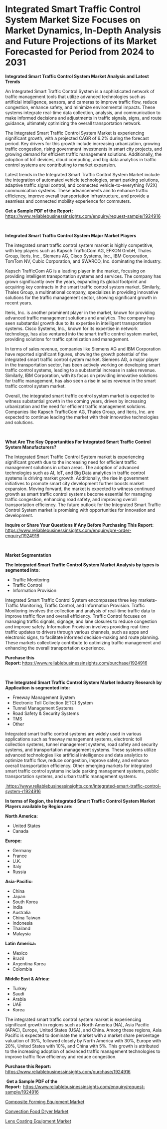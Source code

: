 <p><h1>Integrated Smart Traffic Control System Market Size Focuses on Market Dynamics, In-Depth Analysis and Future Projections of its Market Forecasted for Period from 2024 to 2031</h1></p><p><strong>Integrated Smart Traffic Control System Market Analysis and Latest Trends</strong></p>
<p><p>An Integrated Smart Traffic Control System is a sophisticated network of traffic management tools that utilize advanced technologies such as artificial intelligence, sensors, and cameras to improve traffic flow, reduce congestion, enhance safety, and minimize environmental impacts. These systems integrate real-time data collection, analysis, and communication to make informed decisions and adjustments in traffic signals, signs, and route guidance, ultimately optimizing the overall transportation network.</p><p>The Integrated Smart Traffic Control System Market is experiencing significant growth, with a projected CAGR of 6.2% during the forecast period. Key drivers for this growth include increasing urbanization, growing traffic congestion, rising government investments in smart city projects, and growing demand for efficient traffic management solutions. Additionally, the adoption of IoT devices, cloud computing, and big data analytics in traffic control systems are contributing to market expansion.</p><p>Latest trends in the Integrated Smart Traffic Control System Market include the integration of automated vehicle technologies, smart parking solutions, adaptive traffic signal control, and connected vehicle-to-everything (V2X) communication systems. These advancements aim to enhance traffic efficiency, improve overall transportation infrastructure, and provide a seamless and connected mobility experience for commuters.</p></p>
<p><strong>Get a Sample PDF of the Report:&nbsp;</strong> <a href="https://www.reliablebusinessinsights.com/enquiry/request-sample/1924916">https://www.reliablebusinessinsights.com/enquiry/request-sample/1924916</a></p>
<p>&nbsp;</p>
<p><strong>Integrated Smart Traffic Control System Major Market Players</strong></p>
<p><p>The integrated smart traffic control system market is highly competitive, with key players such as Kapsch TrafficCom AG, EFKON GmbH, Thales Group, Iteris, Inc., Siemens AG, Cisco Systems, Inc., IBM Corporation, TomTom NV, Cubic Corporation, and SWARCO, Inc. dominating the industry. </p><p>Kapsch TrafficCom AG is a leading player in the market, focusing on providing intelligent transportation systems and services. The company has grown significantly over the years, expanding its global footprint and acquiring key contracts in the smart traffic control system market. Similarly, Thales Group, a multinational company, specializes in providing innovative solutions for the traffic management sector, showing significant growth in recent years.</p><p>Iteris, Inc. is another prominent player in the market, known for providing advanced traffic management solutions and analytics. The company has seen substantial growth due to its expertise in intelligent transportation systems. Cisco Systems, Inc., known for its expertise in network technology, has also ventured into the smart traffic control system market, providing solutions for traffic optimization and management.</p><p>In terms of sales revenue, companies like Siemens AG and IBM Corporation have reported significant figures, showing the growth potential of the integrated smart traffic control system market. Siemens AG, a major player in the transportation sector, has been actively working on developing smart traffic control systems, leading to a substantial increase in sales revenue. Similarly, IBM Corporation, with its focus on providing innovative solutions for traffic management, has also seen a rise in sales revenue in the smart traffic control system market. </p><p>Overall, the integrated smart traffic control system market is expected to witness substantial growth in the coming years, driven by increasing urbanization and the need for efficient traffic management solutions. Companies like Kapsch TrafficCom AG, Thales Group, and Iteris, Inc. are expected to continue leading the market with their innovative technologies and solutions.</p></p>
<p>&nbsp;</p>
<p><strong>What Are The Key Opportunities For Integrated Smart Traffic Control System Manufacturers?</strong></p>
<p><p>The Integrated Smart Traffic Control System market is experiencing significant growth due to the increasing need for efficient traffic management solutions in urban areas. The adoption of advanced technologies such as AI, IoT, and Big Data analytics in traffic control systems is driving market growth. Additionally, the rise in government initiatives to promote smart city development further boosts market expansion. Moving forward, the market is expected to witness continued growth as smart traffic control systems become essential for managing traffic congestion, enhancing road safety, and improving overall transportation efficiency. The future outlook for the Integrated Smart Traffic Control System market is promising with opportunities for innovation and development.</p></p>
<p><strong>Inquire or Share Your Questions If Any Before Purchasing This Report:</strong> <a href="https://www.reliablebusinessinsights.com/enquiry/pre-order-enquiry/1924916">https://www.reliablebusinessinsights.com/enquiry/pre-order-enquiry/1924916</a></p>
<p>&nbsp;</p>
<p><strong>Market Segmentation</strong></p>
<p><strong>The Integrated Smart Traffic Control System Market Analysis by types is segmented into:</strong></p>
<p><ul><li>Traffic Monitoring</li><li>Traffic Control</li><li>Information Provision</li></ul></p>
<p><p>Integrated Smart Traffic Control System encompasses three key markets- Traffic Monitoring, Traffic Control, and Information Provision. Traffic Monitoring involves the collection and analysis of real-time traffic data to improve traffic flow and overall efficiency. Traffic Control focuses on managing traffic signals, signage, and lane closures to reduce congestion and improve safety. Information Provision involves providing real-time traffic updates to drivers through various channels, such as apps and electronic signs, to facilitate informed decision-making and route planning. These markets collectively contribute to optimizing traffic management and enhancing the overall transportation experience.</p></p>
<p><strong>Purchase this Report:&nbsp;</strong><a href="https://www.reliablebusinessinsights.com/purchase/1924916">https://www.reliablebusinessinsights.com/purchase/1924916</a></p>
<p>&nbsp;</p>
<p><strong>The Integrated Smart Traffic Control System Market Industry Research by Application is segmented into:</strong></p>
<p><ul><li>Freeway Management System</li><li>Electronic Toll Collection (ETC) System</li><li>Tunnel Management Systems</li><li>Road Safety & Security Systems</li><li>TMS</li><li>Other</li></ul></p>
<p><p>Integrated smart traffic control systems are widely used in various applications such as freeway management systems, electronic toll collection systems, tunnel management systems, road safety and security systems, and transportation management systems. These systems utilize advanced technologies like artificial intelligence and data analytics to optimize traffic flow, reduce congestion, improve safety, and enhance overall transportation efficiency. Other emerging markets for integrated smart traffic control systems include parking management systems, public transportation systems, and urban traffic management systems.</p></p>
<p><a href="https://www.reliablebusinessinsights.com/integrated-smart-traffic-control-system-r1924916">&nbsp;https://www.reliablebusinessinsights.com/integrated-smart-traffic-control-system-r1924916</a></p>
<p><strong>In terms of Region, the Integrated Smart Traffic Control System Market Players available by Region are:</strong></p>
<p>
    <p> <strong> North America: </strong>
        <ul>
            <li>United States</li>
            <li>Canada</li>
        </ul>
        </p> 
    <p> <strong> Europe: </strong>
        <ul>
            <li>Germany</li>
            <li>France</li>
            <li>U.K.</li>
            <li>Italy</li>
            <li>Russia</li>
        </ul>
        </p> 
    <p> <strong> Asia-Pacific: </strong>
        <ul>
            <li>China</li>
            <li>Japan</li>
            <li>South Korea</li>
            <li>India</li>
            <li>Australia</li>
            <li>China Taiwan</li>
            <li>Indonesia</li>
            <li>Thailand</li>
            <li>Malaysia</li>
        </ul>
        </p> 
    <p> <strong> Latin America: </strong>
        <ul>
            <li>Mexico</li>
            <li>Brazil</li>
            <li>Argentina Korea</li>
            <li>Colombia</li>
        </ul>
        </p> 
    <p> <strong> Middle East & Africa: </strong>
        <ul>
            <li>Turkey</li>
            <li>Saudi</li>
            <li>Arabia</li>
            <li>UAE</li>
            <li>Korea</li>
        </ul>
    </p>
    </p>
<p><p>The integrated smart traffic control system market is experiencing significant growth in regions such as North America (NA), Asia Pacific (APAC), Europe, United States (USA), and China. Among these regions, Asia Pacific is expected to dominate the market with a market share percentage valuation of 35%, followed closely by North America with 30%, Europe with 20%, United States with 10%, and China with 5%. This growth is attributed to the increasing adoption of advanced traffic management technologies to improve traffic flow efficiency and reduce congestion.</p></p>
<p><strong>Purchase this Report: </strong><a href="https://www.reliablebusinessinsights.com/purchase/1924916">https://www.reliablebusinessinsights.com/purchase/1924916</a></p>
<p>&nbsp;<strong>Get a Sample PDF of the Report:&nbsp;&nbsp;</strong><a href="https://www.reliablebusinessinsights.com/enquiry/request-sample/1924916">https://www.reliablebusinessinsights.com/enquiry/request-sample/1924916</a></p>
<p><strong></strong></p>
<p><p><a href="https://github.com/kmatchooka/Market-Research-Report-List-1/blob/main/composite-forming-equipment-market.md">Composite Forming Equipment Market</a></p><p><a href="https://github.com/DarrenSipes1990/Market-Research-Report-List-2/blob/main/convection-food-dryer-market.md">Convection Food Dryer Market</a></p><p><a href="https://github.com/Airanohannonzb68e5pb53oc1/Market-Research-Report-List-3/blob/main/lens-coating-equipment-market.md">Lens Coating Equipment Market</a></p></p>